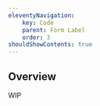 ```yaml
---
eleventyNavigation:
    key: Code
    parent: Form Label
    order: 3
shouldShowContents: true
---
```


## Overview

WIP
